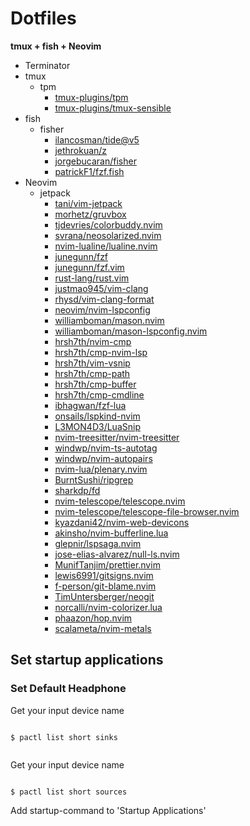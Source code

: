 Dotfiles
===
**tmux + fish + Neovim**

- Terminator
- tmux
  - tpm
    - [tmux-plugins/tpm](https://github.com/tmux-plugins/tpm)
    - [tmux-plugins/tmux-sensible](https://github.com/tmux-plugins/tmux-sensible)
- fish
  - fisher
    - [ilancosman/tide@v5](https://github.com/ilancosman/tide@v5)
    - [jethrokuan/z](https://github.com/jethrokuan/z)
    - [jorgebucaran/fisher](https://github.com/jorgebucaran/fisher)
    - [patrickF1/fzf.fish](https://github.com/patrickF1/fzf.fish)
- Neovim
  - jetpack
    - [tani/vim-jetpack](https://github.com/tani/vim-jetpack)
    - [morhetz/gruvbox](https://github.com/morhetz/gruvbox)
    - [tjdevries/colorbuddy.nvim](https://github.com/tjdevries/colorbuddy.nvim)
    - [svrana/neosolarized.nvim](https://github.com/svrana/neosolarized.nvim)
    - [nvim-lualine/lualine.nvim](https://github.com/nvim-lualine/lualine.nvim)
    - [junegunn/fzf](https://github.com/junegunn/fzf)
    - [junegunn/fzf.vim](https://github.com/junegunn/fzf.vim)
    - [rust-lang/rust.vim](https://github.com/rust-lang/rust.vim)
    - [justmao945/vim-clang](https://github.com/justmao945/vim-clang)
    - [rhysd/vim-clang-format](https://github.com/rhysd/vim-clang-format)
    - [neovim/nvim-lspconfig](https://github.com/neovim/nvim-lspconfig)
    - [williamboman/mason.nvim](https://github.com/williamboman/mason.nvim)
    - [williamboman/mason-lspconfig.nvim](https://github.com/williamboman/mason-lspconfig.nvim)
    - [hrsh7th/nvim-cmp](https://github.com/hrsh7th/nvim-cmp)
    - [hrsh7th/cmp-nvim-lsp](https://github.com/hrsh7th/cmp-nvim-lsp)
    - [hrsh7th/vim-vsnip](https://github.com/hrsh7th/vim-vsnip)
    - [hrsh7th/cmp-path](https://github.com/hrsh7th/cmp-path)
    - [hrsh7th/cmp-buffer](https://github.com/hrsh7th/cmp-buffer)
    - [hrsh7th/cmp-cmdline](https://github.com/hrsh7th/cmp-cmdline)
    - [ibhagwan/fzf-lua](https://github.com/ibhagwan/fzf-lua)
    - [onsails/lspkind-nvim](https://github.com/onsails/lspkind-nvim)
    - [L3MON4D3/LuaSnip](https://github.com/L3MON4D3/LuaSnip)
    - [nvim-treesitter/nvim-treesitter](https://github.com/nvim-treesitter/nvim-treesitter)
    - [windwp/nvim-ts-autotag](https://github.com/windwp/nvim-ts-autotag)
    - [windwp/nvim-autopairs](https://github.com/windwp/nvim-autopairs)
    - [nvim-lua/plenary.nvim](https://github.com/nvim-lua/plenary.nvim)
    - [BurntSushi/ripgrep](https://github.com/BurntSushi/ripgrep)
    - [sharkdp/fd](https://github.com/sharkdp/fd)
    - [nvim-telescope/telescope.nvim](https://github.com/nvim-telescope/telescope.nvim)
    - [nvim-telescope/telescope-file-browser.nvim](https://github.com/nvim-telescope/telescope-file-browser.nvim)
    - [kyazdani42/nvim-web-devicons](https://github.com/kyazdani42/nvim-web-devicons)
    - [akinsho/nvim-bufferline.lua](https://github.com/akinsho/nvim-bufferline.lua)
    - [glepnir/lspsaga.nvim](https://github.com/glepnir/lspsaga.nvim)
    - [jose-elias-alvarez/null-ls.nvim](https://github.com/jose-elias-alvarez/null-ls.nvim)
    - [MunifTanjim/prettier.nvim](https://github.com/MunifTanjim/prettier.nvim)
    - [lewis6991/gitsigns.nvim](https://github.com/lewis6991/gitsigns.nvim)
    - [f-person/git-blame.nvim](https://github.com/f-person/git-blame.nvim)
    - [TimUntersberger/neogit](https://github.com/TimUntersberger/neogit)
    - [norcalli/nvim-colorizer.lua](https://github.com/norcalli/nvim-colorizer.lua)
    - [phaazon/hop.nvim](https://github.com/phaazon/hop.nvim)
    - [scalameta/nvim-metals](https://github.com/scalameta/nvim-metals)

## Set startup applications

### Set Default Headphone

Get your input device name

```shell

$ pactl list short sinks


```

Get your input device name

```shell

$ pactl list short sources

```

Add startup-command to 'Startup Applications'

